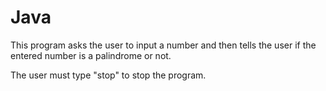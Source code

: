 # Java
This program asks the user to input a number and then tells the user if the 
entered number is a palindrome or not. 

The user must type "stop" to stop the program.